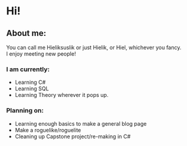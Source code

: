# Hi!
## About me:
You can call me Hieliksuslik or just Hielik, or Hiel, whichever you fancy.  
I enjoy meeting new people!

### I am currently:
- Learning C#
- Learning SQL
- Learning Theory wherever it pops up.

### Planning on:
- Learning enough basics to make a general blog page
- Make a roguelike/roguelite
- Cleaning up Capstone project/re-making in C#
